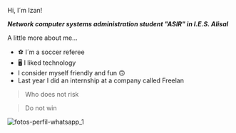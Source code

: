 Hi, I´m Izan!


**_Network computer systems administration student "ASIR" in I.E.S. Alisal_**


A little more about me...


* :soccer: I´m a soccer referee
* :desktop_computer: I liked technology
* I consider myself friendly and fun :upside_down_face:
* Last year I did an internship at a company called Freelan

> Who does not risk


> Do not win

![fotos-perfil-whatsapp_1](https://user-images.githubusercontent.com/115490541/195653877-5b4ceea0-d800-47fc-b891-4769fa7002b9.jpg)
